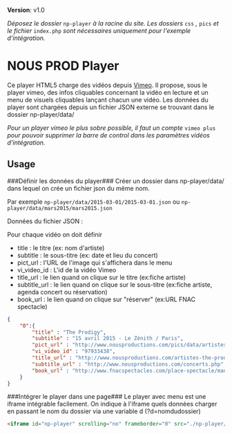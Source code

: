 **Version**: v1.0

*Déposez le dossier* `np-player` *à la racine du site. Les dossiers* `css` *,* `pics` *et le fichier* `index.php` *sont nécessaires uniquement pour l'exemple d'intégration.*

NOUS PROD Player
==========================
Ce player HTML5 charge des vidéos depuis [Vimeo](https://vimeo.com/).
Il propose, sous le player vimeo, des infos cliquables concernant la vidéo en lecture  et un menu de visuels cliquables lançant chacun une vidéo. 
Les données du player sont chargées depuis un fichier JSON externe se trouvant dans le dossier np-player/data/

*Pour un player vimeo le plus sobre possible, 
il faut un compte* `vimeo plus` *pour pouvoir supprimer la barre de control
dans les paramètres vidéos d'intégration.*

## Usage ##

###Définir les données du player###
Créer un dossier dans np-player/data/ dans lequel on crée un fichier json du même nom.

Par exemple 
`np-player/data/2015-03-01/2015-03-01.json`
ou
`np-player/data/mars2015/mars2015.json`



Données du fichier JSON :

Pour chaque vidéo on doit définir

-   title : le titre (ex: nom d'artiste)
-   subtitle : le sous-titre (ex: date et lieu du concert)
-   pict_url : l'URL de l'image qui s'affichera dans le menu
-   vi_video_id : L'id de la vidéo Vimeo
-   title_url : le lien quand on clique sur le titre (ex:fiche artiste)
-   subtitle_url : le lien quand on clique sur le sous-titre (ex:fiche artiste, agenda concert ou réservation)
-   book_url : le lien quand on clique sur "réserver" (ex:URL FNAC spectacle)

```json
{
    "0":{
		"title" : "The Prodigy",
		"subtitle" : "15 avril 2015 - Le Zénith / Paris",
		"pict_url" : "http://www.nousproductions.com/pics/data/artistes/photoBios/413-230x230.jpg",
		"vi_video_id" : "97933438",
		"title_url" : "http://www.nousproductions.com/artistes-the-prodigy,363.php",
		"subtitle_url" : "http://www.nousproductions.com/concerts.php",
		"book_url" : "http://www.fnacspectacles.com/place-spectacle/manifestation/Musique-electronique-THE-PRODIGY-ZPPRO.htm#/disponibilite/2fcf7dd8c0a8280b415df6c424781265/normale"
	}
}
```


###Intégrer le player dans une page###
Le player avec menu est une iframe intégrable facilement. On indique à l'iframe quels données charger en passant le nom du dossier via une variable d (?d=nomdudossier)
```html
<iframe id="np-player" scrolling="no" frameborder="0" src="./np-player/iframe/np-player.php?d=2015-03-01" width="592" height="506"></iframe>
```


